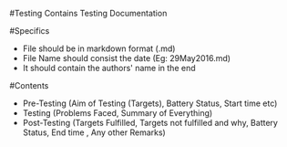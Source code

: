 #Testing 
Contains Testing Documentation

#Specifics

* File should be in markdown format (.md)
* File Name should consist the date (Eg: 29May2016.md)
* It should contain the authors' name in the end

#Contents
* Pre-Testing (Aim of Testing (Targets), Battery Status, Start time etc)
* Testing (Problems Faced, Summary of Everything)
* Post-Testing (Targets Fulfilled, Targets not fulfilled and why, Battery Status, End time , Any other Remarks)

